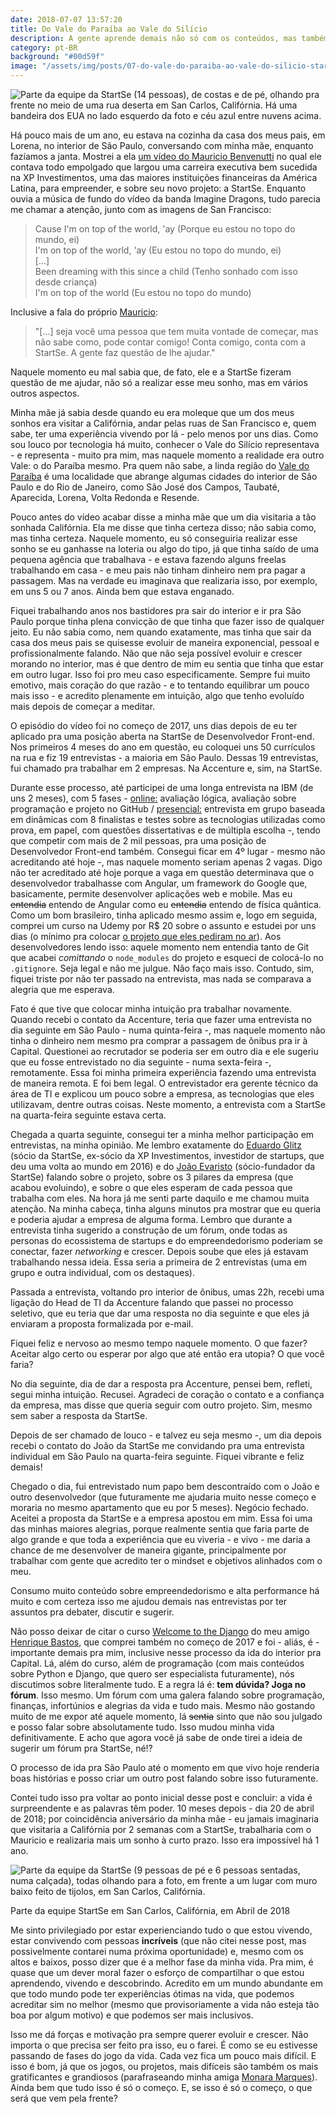 ```yaml
---
date: 2018-07-07 13:57:20
title: Do Vale do Paraíba ao Vale do Silício
description: A gente aprende demais não só com os conteúdos, mas também com as trocas de ideias e interações com a galera.
category: pt-BR
background: "#00d59f"
image: "/assets/img/posts/07-do-vale-do-paraiba-ao-vale-do-silicio-startse-na-rua.jpg"
---
```


![Parte da equipe da StartSe (14 pessoas), de costas e de pé, olhando pra frente no meio de uma rua deserta em San Carlos, Califórnia. Há uma bandeira dos EUA no lado esquerdo da foto e céu azul entre nuvens acima.](/assets/img/posts/07-do-vale-do-paraiba-ao-vale-do-silicio-startse-na-rua.jpg)

Há pouco mais de um ano, eu estava na cozinha da casa dos meus pais, em Lorena, no interior de São Paulo, conversando com minha mãe, enquanto fazíamos a janta. Mostrei a ela <a href="https://www.youtube.com/watch?v=fBEmlQAVEYE" target="_blank">um vídeo do Mauricio Benvenutti</a> no qual ele contava todo empolgado que largou uma carreira executiva bem sucedida na XP Investimentos, uma das maiores instituições financeiras da América Latina, para empreender, e sobre seu novo projeto: a StartSe. Enquanto ouvia a música de fundo do vídeo da banda Imagine Dragons, tudo parecia me chamar a atenção, junto com as imagens de San Francisco:

> Cause I'm on top of the world, 'ay (Porque eu estou no topo do mundo, ei)<br />
> I'm on top of the world, 'ay (Eu estou no topo do mundo, ei)<br />
> [...]<br />
> Been dreaming with this since a child (Tenho sonhado com isso desde criança)<br />
> I'm on top of the world (Eu estou no topo do mundo)<br />

Inclusive a fala do próprio <a href="http://instagram.com/mauriciobenvenutti" target="_blank">Mauricio</a>:

> "[...] seja você uma pessoa que tem muita vontade de começar, mas não sabe como, pode contar comigo! Conta comigo, conta com a StartSe. A gente faz questão de lhe ajudar."

Naquele momento eu mal sabia que, de fato, ele e a StartSe fizeram questão de me ajudar, não só a realizar esse meu sonho, mas em vários outros aspectos.

Minha mãe já sabia desde quando eu era moleque que um dos meus sonhos era visitar a Califórnia, andar pelas ruas de San Francisco e, quem sabe, ter uma experiência vivendo por lá - pelo menos por uns dias. Como sou louco por tecnologia há muito, conhecer o Vale do Silício representava - e representa - muito pra mim, mas naquele momento a realidade era outro Vale: o do Paraíba mesmo. Pra quem não sabe, a linda região do <a href="https://pt.wikipedia.org/wiki/Vale_do_Para%C3%ADba" target="_blank">Vale do Paraíba</a> é uma localidade que abrange algumas cidades do interior de São Paulo e do Rio de Janeiro, como São José dos Campos, Taubaté, Aparecida, Lorena, Volta Redonda e Resende.

Pouco antes do vídeo acabar disse a minha mãe que um dia visitaria a tão sonhada Califórnia. Ela me disse que tinha certeza disso; não sabia como, mas tinha certeza. Naquele momento, eu só conseguiria realizar esse sonho se eu ganhasse na loteria ou algo do tipo, já que tinha saído de uma pequena agência que trabalhava - e estava fazendo alguns freelas trabalhando em casa - e meu pais não tinham dinheiro nem pra pagar a passagem. Mas na verdade eu imaginava que realizaria isso, por exemplo, em uns 5 ou 7 anos. Ainda bem que estava enganado.

Fiquei trabalhando anos nos bastidores pra sair do interior e ir pra São Paulo porque tinha plena convicção de que tinha que fazer isso de qualquer jeito. Eu não sabia como, nem quando exatamente, mas tinha que sair da casa dos meus pais se quisesse evoluir de maneira exponencial, pessoal e profissionalmente falando. Não que não seja possível evoluir e crescer morando no interior, mas é que dentro de mim eu sentia que tinha que estar em outro lugar. Isso foi pro meu caso especificamente. Sempre fui muito emotivo, mais coração do que razão - e to tentando equilibrar um pouco mais isso - e acredito plenamente em intuição, algo que tenho evoluído mais depois de começar a meditar.

O episódio do vídeo foi no começo de 2017, uns dias depois de eu ter aplicado pra uma posição aberta na StartSe de Desenvolvedor Front-end. Nos primeiros 4 meses do ano em questão, eu coloquei uns 50 currículos na rua e fiz 19 entrevistas - a maioria em São Paulo. Dessas 19 entrevistas, fui chamado pra trabalhar em 2 empresas. Na Accenture e, sim, na StartSe.

Durante esse processo, até participei de uma longa entrevista na IBM (de uns 2 meses), com 5 fases - <u>online:</u> avaliação lógica, avaliação sobre programação e projeto no GitHub / <u>presencial:</u> entrevista em grupo baseada em dinâmicas com 8 finalistas e testes sobre as tecnologias utilizadas como prova, em papel, com questões dissertativas e de múltipla escolha -, tendo que competir com mais de 2 mil pessoas, pra uma posição de Desenvolvedor Front-end também. Consegui ficar em 4º lugar - mesmo não acreditando até hoje -, mas naquele momento seriam apenas 2 vagas. Digo não ter acreditado até hoje porque a vaga em questão determinava que o desenvolvedor trabalhasse com Angular, um framework do Google que, basicamente, permite desenvolver aplicações web e mobile. Mas eu <strike>entendia</strike> entendo de Angular como eu <strike>entendia</strike> entendo de física quântica. Como um bom brasileiro, tinha aplicado mesmo assim e, logo em seguida, comprei um curso na Udemy por R$ 20 sobre o assunto e estudei por uns dias (o mínimo pra colocar <a href="https://github.com/ederchristian/bluebank" target="_blank">o projeto que eles pediram no ar</a>). Aos desenvolvedores lendo isso: aquele momento nem entendia tanto de Git que acabei <i>comittando</i> o `node_modules` do projeto e esqueci de colocá-lo no `.gitignore`. Seja legal e não me julgue. Não faço mais isso. Contudo, sim, fiquei triste por não ter passado na entrevista, mas nada se comparava a alegria que me esperava.

Fato é que tive que colocar minha intuição pra trabalhar novamente. Quando recebi o contato da Accenture, teria que fazer uma entrevista no dia seguinte em São Paulo - numa quinta-feira -, mas naquele momento não tinha o dinheiro nem mesmo pra comprar a passagem de ônibus pra ir à Capital. Questionei ao recrutador se poderia ser em outro dia e ele sugeriu que eu fosse entrevistado no dia seguinte - numa sexta-feira -, remotamente. Essa foi minha primeira experiência fazendo uma entrevista de maneira remota. E foi bem legal. O entrevistador era gerente técnico da área de TI e explicou um pouco sobre a empresa, as tecnologias que eles utilizavam, dentre outras coisas. Neste momento, a entrevista com a StartSe na quarta-feira seguinte estava certa.

Chegada a quarta seguinte, consegui ter a minha melhor participação em entrevistas, na minha opinião. Me lembro exatamente do <a href="https://www.instagram.com/eduardoglitz/?hl=pt-br" target="_blank">Eduardo Glitz</a> (sócio da StartSe, ex-sócio da XP Investimentos, investidor de startups, que deu uma volta ao mundo em 2016) e do <a href="https://br.linkedin.com/in/joaoevaristomoreira" target="_blank">João Evaristo</a> (sócio-fundador da StartSe) falando sobre o projeto, sobre os 3 pilares da empresa (que acabou evoluindo), e sobre o que eles esperam de cada pessoa que trabalha com eles. Na hora já me senti parte daquilo e me chamou muita atenção. Na minha cabeça, tinha alguns minutos pra mostrar que eu queria e poderia ajudar a empresa de alguma forma. Lembro que durante a entrevista tinha sugerido a construção de um fórum, onde todas as personas do ecossistema de startups e do empreendedorismo poderiam se conectar, fazer <i>networking</i> e crescer. Depois soube que eles já estavam trabalhando nessa ideia. Essa seria a primeira de 2 entrevistas (uma em grupo e outra individual, com os destaques).

Passada a entrevista, voltando pro interior de ônibus, umas 22h, recebi uma ligação do Head de TI da Accenture falando que passei no processo seletivo, que eu teria que dar uma resposta no dia seguinte e que eles já enviaram a proposta formalizada por e-mail.

Fiquei feliz e nervoso ao mesmo tempo naquele momento. O que fazer? Aceitar algo certo ou esperar por algo que até então era utopia? O que você faria?

No dia seguinte, dia de dar a resposta pra Accenture, pensei bem, refleti, segui minha intuição. Recusei. Agradeci de coração o contato e a confiança da empresa, mas disse que queria seguir com outro projeto. Sim, mesmo sem saber a resposta da StartSe.

Depois de ser chamado de louco - e talvez eu seja mesmo -, um dia depois recebi o contato do João da StartSe me convidando pra uma entrevista individual em São Paulo na quarta-feira seguinte. Fiquei vibrante e feliz demais!

Chegado o dia, fui entrevistado num papo bem descontraído com o João e outro desenvolvedor (que futuramente me ajudaria muito nesse começo e moraria no mesmo apartamento que eu por 5 meses). Negócio fechado. Aceitei a proposta da StartSe e a empresa apostou em mim. Essa foi uma das minhas maiores alegrias, porque realmente sentia que faria parte de algo grande e que toda a experiência que eu viveria - e vivo - me daria a chance de me desenvolver de maneira gigante, principalmente por trabalhar com gente que acredito ter o mindset e objetivos alinhados com o meu.

Consumo muito conteúdo sobre empreendedorismo e alta performance há muito e com certeza isso me ajudou demais nas entrevistas por ter assuntos pra debater, discutir e sugerir.

Não posso deixar de citar o curso <a href="https://welcometothedjango.com.br/" target="_blank">Welcome to the Django</a> do meu amigo <a href="https://henriquebastos.net/" target="_blank">Henrique Bastos</a>, que comprei também no começo de 2017 e foi - aliás, é - importante demais pra mim, inclusive nesse processo da ida do interior pra Capital. Lá, além do curso, além de programação (com mais conteúdos sobre Python e Django, que quero ser especialista futuramente), nós discutimos sobre literalmente tudo. E a regra lá é: <strong>tem dúvida? Joga no fórum</strong>. Isso mesmo. Um fórum com uma galera falando sobre programação, finanças, infortúnios e alegrias da vida e tudo mais. Mesmo não gostando muito de me expor até aquele momento, lá <strike>sentia</strike> sinto que não sou julgado e posso falar sobre absolutamente tudo. Isso mudou minha vida definitivamente. E acho que agora você já sabe de onde tirei a ideia de sugerir um fórum pra StartSe, né!?

O processo de ida pra São Paulo até o momento em que vivo hoje renderia boas histórias e posso criar um outro post falando sobre isso futuramente.

Contei tudo isso pra voltar ao ponto inicial desse post e concluir: a vida é surpreendente e as palavras têm poder. 10 meses depois - dia 20 de abril de 2018; por coincidência aniversário da minha mãe - eu jamais imaginaria que visitaria a Califórnia por 2 semanas com a StartSe, trabalharia com o Mauricio e realizaria mais um sonho à curto prazo. Isso era impossível há 1 ano.

![Parte da equipe da StartSe (9 pessoas de pé e 6 pessoas sentadas, numa calçada), todas olhando para a foto, em frente a um lugar com muro baixo feito de tijolos, em San Carlos, Califórnia.](/assets/img/posts/07-do-vale-do-paraiba-ao-vale-do-silicio-startse-san-carlos.jpg)

<p class="subtitle">Parte da equipe StartSe em San Carlos, Califórnia, em Abril de 2018</p>

Me sinto privilegiado por estar experienciando tudo o que estou vivendo, estar convivendo com pessoas <strong>incríveis</strong> (que não citei nesse post, mas possivelmente contarei numa próxima oportunidade) e, mesmo com os altos e baixos, posso dizer que é a melhor fase da minha vida. Pra mim, é quase que um dever moral fazer o esforço de compartilhar o que estou aprendendo, vivendo e descobrindo. Acredito em um mundo abundante em que todo mundo pode ter experiências ótimas na vida, que podemos acreditar sim no melhor (mesmo que provisoriamente a vida não esteja tão boa por algum motivo) e que podemos ser mais inclusivos.

Isso me dá forças e motivação pra sempre querer evoluir e crescer. Não importa o que precisa ser feito pra isso, eu o farei. É como se eu estivesse passando de fases do jogo da vida. Cada vez fica um pouco mais difícil. E isso é bom, já que os jogos, ou projetos, mais difíceis são também os mais gratificantes e grandiosos (parafraseando minha amiga <a href="http://monaramarques.com.br/" target="_blank">Monara Marques</a>). Ainda bem que tudo isso é só o começo. E, se isso é só o começo, o que será que vem pela frente?
